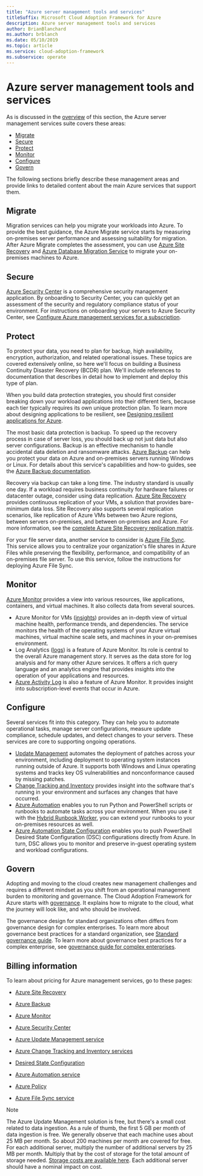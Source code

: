 ```yaml
---
title: "Azure server management tools and services"
titleSuffix: Microsoft Cloud Adoption Framework for Azure
description: Azure server management tools and services
author: BrianBlanchard
ms.author: brblanch
ms.date: 05/10/2019
ms.topic: article
ms.service: cloud-adoption-framework
ms.subservice: operate
---
```


# Azure server management tools and services

As is discussed in the [overview](./index.md) of this section, the Azure server management services suite covers these areas:

- [Migrate](#migrate)
- [Secure](#secure)
- [Protect](#protect)
- [Monitor](#monitor)
- [Configure](#configure)
- [Govern](#govern)

The following sections briefly describe these management areas and provide links to detailed content about the main Azure services that support them.

## Migrate

Migration services can help you migrate your workloads into Azure. To provide the best guidance, the Azure Migrate service starts by measuring on-premises server performance and assessing suitability for migration. After Azure Migrate completes the assessment, you can use [Azure Site Recovery](https://docs.microsoft.com/azure/site-recovery/site-recovery-overview) and [Azure Database Migration Service](https://docs.microsoft.com/azure/dms/dms-overview) to migrate your on-premises machines to Azure.

## Secure

[Azure Security Center](https://docs.microsoft.com/azure/security-center/security-center-intro) is a comprehensive security management application. By onboarding to Security Center, you can quickly get an assessment of the security and regulatory compliance status of your environment. For instructions on onboarding your servers to Azure Security Center, see [Configure Azure management services for a subscription](./onboard-at-scale.md#azure-security-center).

## Protect

To protect your data, you need to plan for backup, high availability, encryption, authorization, and related operational issues. These topics are covered extensively online, so here we'll focus on building a Business Continuity Disaster Recovery (BCDR) plan. We'll include references to documentation that describes in detail how to implement and deploy this type of plan.

When you build data protection strategies, you should first consider breaking down your workload applications into their different tiers, because each tier typically requires its own unique protection plan. To learn more about designing applications to be resilient, see [Designing resilient applications for Azure](https://docs.microsoft.com/azure/architecture/resiliency).

The most basic data protection is backup. To speed up the recovery process in case of server loss, you should back up not just data but also server configurations. Backup is an effective mechanism to handle accidental data deletion and ransomware attacks. [Azure Backup](https://docs.microsoft.com/azure/backup) can help you protect your data on Azure and on-premises servers running Windows or Linux. For details about this service's capabilities and how-to guides, see the [Azure Backup documentation](https://docs.microsoft.com/azure/backup/backup-overview).

Recovery via backup can take a long time. The industry standard is usually one day. If a workload requires business continuity for hardware failures or datacenter outage, consider using data replication. [Azure Site Recovery](https://docs.microsoft.com/azure/site-recovery/site-recovery-overview) provides continuous replication of your VMs, a solution that provides bare-minimum data loss. Site Recovery also supports several replication scenarios, like replication of Azure VMs between two Azure regions, between servers on-premises, and between on-premises and Azure. For more information, see the [complete Azure Site Recovery replication matrix](https://docs.microsoft.com/azure/site-recovery/site-recovery-overview#what-can-i-replicate).

For your file server data, another service to consider is [Azure File Sync](https://docs.microsoft.com/azure/storage/files/storage-sync-files-planning). This service allows you to centralize your organization's file shares in Azure Files while preserving the flexibility, performance, and compatibility of an on-premises file server. To use this service, follow the instructions for deploying Azure File Sync.

## Monitor

[Azure Monitor](https://docs.microsoft.com/azure/azure-monitor/overview) provides a view into various resources, like applications, containers, and virtual machines. It also collects data from several sources.

- Azure Monitor for VMs ([insights](https://docs.microsoft.com/azure/azure-monitor/insights/vminsights-overview)) provides an in-depth view of virtual machine health, performance trends, and dependencies. The service monitors the health of the operating systems of your Azure virtual machines, virtual machine scale sets, and machines in your on-premises environment.
- Log Analytics ([logs](https://docs.microsoft.com/azure/azure-monitor/platform/data-collection#logs)) is a feature of Azure Monitor. Its role is central to the overall Azure management story. It serves as the data store for log analysis and for many other Azure services. It offers a rich query language and an analytics engine that provides insights into the operation of your applications and resources.
- [Azure Activity Log](https://docs.microsoft.com/azure/azure-monitor/platform/activity-logs-overview) is also a feature of Azure Monitor. It provides insight into subscription-level events that occur in Azure.

## Configure

Several services fit into this category. They can help you to automate operational tasks, manage server configurations, measure update compliance, schedule updates, and detect changes to your servers. These services are core to supporting ongoing operations.

- [Update Management](https://docs.microsoft.com/azure/automation/automation-update-management#viewing-update-assessments) automates the deployment of patches across your environment, including deployment to operating system instances running outside of Azure. It supports both Windows and Linux operating systems and tracks key OS vulnerabilities and nonconformance caused by missing patches.
- [Change Tracking and Inventory](https://docs.microsoft.com/azure/automation/change-tracking) provides insight into the software that's running in your environment and surfaces any changes that have occurred.
- [Azure Automation](https://docs.microsoft.com/azure/automation/automation-intro) enables you to run Python and PowerShell scripts or runbooks to automate tasks across your environment. When you use it with the [Hybrid Runbook Worker](https://docs.microsoft.com/azure/automation/automation-hybrid-runbook-worker), you can extend your runbooks to your on-premises resources as well.
- [Azure Automation State Configuration](https://docs.microsoft.com/azure/automation/automation-dsc-overview) enables you to push PowerShell Desired State Configuration (DSC) configurations directly from Azure. In turn, DSC allows you to monitor and preserve in-guest operating system and workload configurations.

## Govern

Adopting and moving to the cloud creates new management challenges and requires a different mindset as you shift from an operational management burden to monitoring and governance. The Cloud Adoption Framework for Azure starts with [governance](../../govern/index.md). It explains how to migrate to the cloud, what the journey will look like, and who should be involved.

The governance design for standard organizations often differs from governance design for complex enterprises. To learn more about governance best practices for a standard organization, see [Standard governance guide](../../govern/guides/standard/index.md). To learn more about governance best practices for a complex enterprise, see [governance guide for complex enterprises](../../govern/guides/complex/index.md).

## Billing information

To learn about pricing for Azure management services, go to these pages:

- [Azure Site Recovery](https://azure.microsoft.com/pricing/details/site-recovery)

- [Azure Backup](https://azure.microsoft.com/pricing/details/backup)

- [Azure Monitor](https://azure.microsoft.com/pricing/details/monitor)

- [Azure Security Center](https://azure.microsoft.com/pricing/details/security-center)

- [Azure Update Management service](https://azure.microsoft.com/pricing/details/automation)

- [Azure Change Tracking and Inventory services](https://azure.microsoft.com/pricing/details/automation)

- [Desired State Configuration](https://azure.microsoft.com/pricing/details/automation)

- [Azure Automation service](https://azure.microsoft.com/pricing/details/automation)

- [Azure Policy](https://azure.microsoft.com/pricing/details/azure-policy)

- [Azure File Sync service](https://azure.microsoft.com/pricing/details/storage/blobs)

> [!NOTE]
> The Azure Update Management solution is free, but there's a small cost related to data ingestion. As a rule of thumb, the first 5 GB per month of data ingestion is free. We generally observe that each machine uses about 25 MB per month. So about 200 machines per month are covered for free. For each additional server, multiply the number of additional servers by 25 MB per month. Multiply that by the cost of storage for the total amount of storage needed. [Storage costs are available here](https://azure.microsoft.com/pricing/details/storage/). Each additional server should have a nominal impact on cost.
